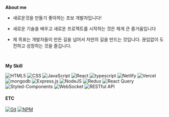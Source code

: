**About me**

- 새로운것을 만들기 좋아하는 초보 개발자입니다!

- 새로운 기술을 배우고 새로운 프로젝트를 시작하는 것은 제게 큰 즐거움입니다

- 제 목표는 개발자들이 만든 길을 넘어서 저만의 길을 만드는 것입니다. 끊임없이 도전하고 성장하는 것을 즐깁니다.

<br>

**My Skill**


![HTML5](https://img.shields.io/badge/HTML5-E34F26?style=for-the-badge&logo=html5&logoColor=white)
![CSS](https://img.shields.io/badge/CSS3-1572B6?style=for-the-badge&logo=css3&logoColor=white)
![JavaScript](https://img.shields.io/badge/JavaScript-F7DF1E?style=for-the-badge&logo=JavaScript&logoColor=white)
![React](https://img.shields.io/badge/React-20232A?style=for-the-badge&logo=react&logoColor=61DAFB)
![typescript](https://img.shields.io/badge/TypeScript-007ACC?style=for-the-badge&logo=typescript&logoColor=white)
![Netlify](https://img.shields.io/badge/Netlify-00C7B7?style=for-the-badge&logo=netlify&logoColor=white)
![Vercel](https://img.shields.io/badge/vercel-%23000000.svg?style=for-the-badge&logo=vercel&logoColor=white)
![mongodb](https://img.shields.io/badge/MongoDB-4EA94B?style=for-the-badge&logo=mongodb&logoColor=white)
![Express.js](https://img.shields.io/badge/express.js-%23404d59.svg?style=for-the-badge&logo=express&logoColor=%2361DAFB)
![NodeJS](https://img.shields.io/badge/node.js-6DA55F?style=for-the-badge&logo=node.js&logoColor=white)
![Redux](https://img.shields.io/badge/redux-%23593d88.svg?style=for-the-badge&logo=redux&logoColor=white)
![React Query](https://img.shields.io/badge/-React%20Query-FF4154?style=for-the-badge&logo=react%20query&logoColor=white)
![Styled-Components](https://img.shields.io/badge/styled--components-DB7093?style=for-the-badge&logo=styled-components&logoColor=white)
![WebSocket](https://img.shields.io/badge/WebSocket-010101?style=for-the-badge&logo=websocket&logoColor=white)
![RESTful API](https://img.shields.io/badge/RESTful%20API-4CAF50?style=for-the-badge&logo=api&logoColor=white)

#### ETC
[![Git](https://img.shields.io/badge/-Git-black?style=flat-square&logo=git&logoColor=white)](https://git-scm.com/)
[![NPM](https://img.shields.io/badge/-NPM-red?style=flat-square&logo=npm&logoColor=white)](https://www.npmjs.com/)
